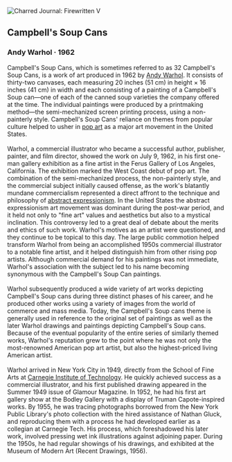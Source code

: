 <div class="artwork-of-the-day">
  <div class="container">
    <div class="img-wrapper">
      <img
        src="https://uploads1.wikiart.org/00160/images/andy-warhol/cri-000000318242.jpg!Large.jpg"
        alt="Charred Journal: Firewritten V" />
    </div>
    <div class="artwork-detail">
      <div class="artwork-origin"> 
        <h2 class="artwork-name">Campbell's Soup Cans</h2>
        <h3 class="artist">
          Andy Warhol
                    ·  1962
        </h3>
      </div>
      <p class="description">
        <span class="artwork-description-text ng-binding" ng-bind-html="viewModel.ArtworkOfTheDay.Description | unsafe">Campbell's Soup Cans, which is sometimes referred to as 32 Campbell's Soup Cans, is a work of art produced in 1962 by <a target="_blank" href="/en/andy-warhol">Andy Warhol</a>. It consists of thirty-two canvases, each measuring 20 inches (51&nbsp;cm) in height × 16 inches (41&nbsp;cm) in width and each consisting of a painting of a Campbell's Soup can—one of each of the canned soup varieties the company offered at the time. The individual paintings were produced by a printmaking method—the semi-mechanized screen printing process, using a non-painterly style. Campbell's Soup Cans' reliance on themes from popular culture helped to usher in <a target="_blank" href="/en/artists-by-art-movement/pop-art">pop art</a> as a major art movement in the United States.
<br>
<br>Warhol, a commercial illustrator who became a successful author, publisher, painter, and film director, showed the work on July 9, 1962, in his first one-man gallery exhibition as a fine artist in the Ferus Gallery of Los Angeles, California. The exhibition marked the West Coast debut of pop art. The combination of the semi-mechanized process, the non-painterly style, and the commercial subject initially caused offense, as the work's blatantly mundane commercialism represented a direct affront to the technique and philosophy of <a target="_blank" href="/en/artists-by-art-movement/abstract-expressionism">abstract expressionism</a>. In the United States the abstract expressionism art movement was dominant during the post-war period, and it held not only to "fine art" values and aesthetics but also to a mystical inclination. This controversy led to a great deal of debate about the merits and ethics of such work. Warhol's motives as an artist were questioned, and they continue to be topical to this day. The large public commotion helped transform Warhol from being an accomplished 1950s commercial illustrator to a notable fine artist, and it helped distinguish him from other rising pop artists. Although commercial demand for his paintings was not immediate, Warhol's association with the subject led to his name becoming synonymous with the Campbell's Soup Can paintings.
<br>
<br>Warhol subsequently produced a wide variety of art works depicting Campbell's Soup cans during three distinct phases of his career, and he produced other works using a variety of images from the world of commerce and mass media. Today, the Campbell's Soup cans theme is generally used in reference to the original set of paintings as well as the later Warhol drawings and paintings depicting Campbell's Soup cans. Because of the eventual popularity of the entire series of similarly themed works, Warhol's reputation grew to the point where he was not only the most-renowned American pop art artist, but also the highest-priced living American artist.
<br>
<br>Warhol arrived in New York City in 1949, directly from the School of Fine Arts at <a target="_blank" href="/en/artists-by-art-institution/carnegie-mellon">Carnegie Institute of Technology</a>. He quickly achieved success as a commercial illustrator, and his first published drawing appeared in the Summer 1949 issue of Glamour Magazine. In 1952, he had his first art gallery show at the Bodley Gallery with a display of Truman Capote-inspired works. By 1955, he was tracing photographs borrowed from the New York Public Library's photo collection with the hired assistance of Nathan Gluck, and reproducing them with a process he had developed earlier as a collegian at Carnegie Tech. His process, which foreshadowed his later work, involved pressing wet ink illustrations against adjoining paper. During the 1950s, he had regular showings of his drawings, and exhibited at the Museum of Modern Art (Recent Drawings, 1956).</span>
                        <div class="text-shadow-container" ng-show="showShadow" style=""></div>
      </p>
    </div>
  </div>

</div>
